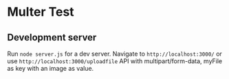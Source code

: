 # Multer Test

## Development server

Run `node server.js` for a dev server. Navigate to `http://localhost:3000/` or use `http://localhost:3000/uploadfile` API with multipart/form-data, myFile as key with an image as value. 

